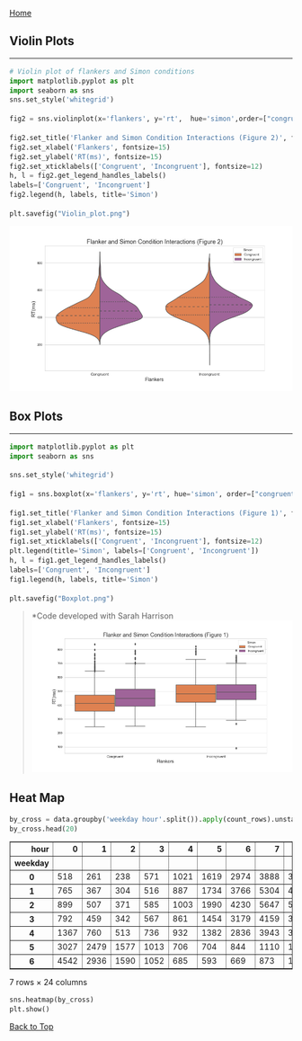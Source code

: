 <a href="https://IsaacZacher.github.io/Portfolio/">Home</a>

## Violin Plots 
---

```python
# Violin plot of flankers and Simon conditions
import matplotlib.pyplot as plt
import seaborn as sns
sns.set_style('whitegrid')

fig2 = sns.violinplot(x='flankers', y='rt',  hue='simon',order=["congruent", "incongruent"], data=data,split=True, scale="count", inner="quartile")

fig2.set_title('Flanker and Simon Condition Interactions (Figure 2)', fontsize=18)
fig2.set_xlabel('Flankers', fontsize=15)
fig2.set_ylabel('RT(ms)', fontsize=15)
fig2.set_xticklabels(['Congruent', 'Incongruent'], fontsize=12)
h, l = fig2.get_legend_handles_labels()
labels=['Congruent', 'Incongruent']
fig2.legend(h, labels, title='Simon')

plt.savefig("Violin_plot.png")

```

![violin plot (figure 2)](Violin_plot.png)
## Box Plots 
---



```python
import matplotlib.pyplot as plt
import seaborn as sns

sns.set_style('whitegrid')

fig1 = sns.boxplot(x='flankers', y='rt', hue='simon', order=["congruent", "incongruent"], data=data)

fig1.set_title('Flanker and Simon Condition Interactions (Figure 1)', fontsize=18)
fig1.set_xlabel('Flankers', fontsize=15)
fig1.set_ylabel('RT(ms)', fontsize=15)
fig1.set_xticklabels(['Congruent', 'Incongruent'], fontsize=12)
plt.legend(title='Simon', labels=['Congruent', 'Incongruent'])
h, l = fig1.get_legend_handles_labels()
labels=['Congruent', 'Incongruent']
fig1.legend(h, labels, title='Simon')

plt.savefig("Boxplot.png")
```
> *Code developed with Sarah Harrison 
![boxplots (Figure 1)](Boxplot.png)


## Heat Map 
```python
by_cross = data.groupby('weekday hour'.split()).apply(count_rows).unstack()
by_cross.head(20)

```




<table border="1" class="dataframe">
  <thead>
    <tr style="text-align: right;">
      <th>hour</th>
      <th>0</th>
      <th>1</th>
      <th>2</th>
      <th>3</th>
      <th>4</th>
      <th>5</th>
      <th>6</th>
      <th>7</th>
      <th>8</th>
      <th>9</th>
      <th>...</th>
      <th>14</th>
      <th>15</th>
      <th>16</th>
      <th>17</th>
      <th>18</th>
      <th>19</th>
      <th>20</th>
      <th>21</th>
      <th>22</th>
      <th>23</th>
    </tr>
    <tr>
      <th>weekday</th>
      <th></th>
      <th></th>
      <th></th>
      <th></th>
      <th></th>
      <th></th>
      <th></th>
      <th></th>
      <th></th>
      <th></th>
      <th></th>
      <th></th>
      <th></th>
      <th></th>
      <th></th>
      <th></th>
      <th></th>
      <th></th>
      <th></th>
      <th></th>
      <th></th>
    </tr>
  </thead>
  <tbody>
    <tr>
      <th>0</th>
      <td>518</td>
      <td>261</td>
      <td>238</td>
      <td>571</td>
      <td>1021</td>
      <td>1619</td>
      <td>2974</td>
      <td>3888</td>
      <td>3138</td>
      <td>2211</td>
      <td>...</td>
      <td>3117</td>
      <td>3818</td>
      <td>4962</td>
      <td>5574</td>
      <td>4725</td>
      <td>4386</td>
      <td>3573</td>
      <td>3079</td>
      <td>1976</td>
      <td>1091</td>
    </tr>
    <tr>
      <th>1</th>
      <td>765</td>
      <td>367</td>
      <td>304</td>
      <td>516</td>
      <td>887</td>
      <td>1734</td>
      <td>3766</td>
      <td>5304</td>
      <td>4594</td>
      <td>2962</td>
      <td>...</td>
      <td>4489</td>
      <td>6042</td>
      <td>7521</td>
      <td>8297</td>
      <td>7089</td>
      <td>6459</td>
      <td>6310</td>
      <td>5993</td>
      <td>3614</td>
      <td>1948</td>
    </tr>
    <tr>
      <th>2</th>
      <td>899</td>
      <td>507</td>
      <td>371</td>
      <td>585</td>
      <td>1003</td>
      <td>1990</td>
      <td>4230</td>
      <td>5647</td>
      <td>5242</td>
      <td>3846</td>
      <td>...</td>
      <td>5438</td>
      <td>7071</td>
      <td>8213</td>
      <td>9151</td>
      <td>8334</td>
      <td>7794</td>
      <td>7783</td>
      <td>6921</td>
      <td>4845</td>
      <td>2571</td>
    </tr>
    <tr>
      <th>3</th>
      <td>792</td>
      <td>459</td>
      <td>342</td>
      <td>567</td>
      <td>861</td>
      <td>1454</td>
      <td>3179</td>
      <td>4159</td>
      <td>3616</td>
      <td>2654</td>
      <td>...</td>
      <td>4083</td>
      <td>5182</td>
      <td>6149</td>
      <td>6951</td>
      <td>6637</td>
      <td>5929</td>
      <td>6345</td>
      <td>6585</td>
      <td>5370</td>
      <td>2909</td>
    </tr>
    <tr>
      <th>4</th>
      <td>1367</td>
      <td>760</td>
      <td>513</td>
      <td>736</td>
      <td>932</td>
      <td>1382</td>
      <td>2836</td>
      <td>3943</td>
      <td>3648</td>
      <td>2732</td>
      <td>...</td>
      <td>4087</td>
      <td>5354</td>
      <td>6259</td>
      <td>6790</td>
      <td>7258</td>
      <td>6247</td>
      <td>5165</td>
      <td>6265</td>
      <td>6708</td>
      <td>5393</td>
    </tr>
    <tr>
      <th>5</th>
      <td>3027</td>
      <td>2479</td>
      <td>1577</td>
      <td>1013</td>
      <td>706</td>
      <td>704</td>
      <td>844</td>
      <td>1110</td>
      <td>1372</td>
      <td>1764</td>
      <td>...</td>
      <td>3042</td>
      <td>4457</td>
      <td>5410</td>
      <td>5558</td>
      <td>6165</td>
      <td>5529</td>
      <td>4792</td>
      <td>5811</td>
      <td>6493</td>
      <td>5719</td>
    </tr>
    <tr>
      <th>6</th>
      <td>4542</td>
      <td>2936</td>
      <td>1590</td>
      <td>1052</td>
      <td>685</td>
      <td>593</td>
      <td>669</td>
      <td>873</td>
      <td>1233</td>
      <td>1770</td>
      <td>...</td>
      <td>2934</td>
      <td>3400</td>
      <td>3489</td>
      <td>3154</td>
      <td>2795</td>
      <td>2579</td>
      <td>2276</td>
      <td>2310</td>
      <td>1639</td>
      <td>1018</td>
    </tr>
  </tbody>
</table>
<p>7 rows × 24 columns</p>
</div>




```python
sns.heatmap(by_cross)
plt.show()
```
<a href="https://isaaczacher.github.io/Portfolio/Figure_Examples.html">Back to Top </a>
